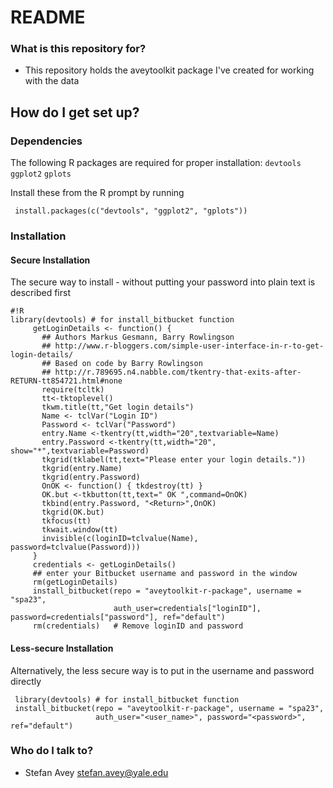 # README #

### What is this repository for? ###

* This repository holds the aveytoolkit package I've created for working with the data

## How do I get set up? ##

### Dependencies ###

The following R packages are required for proper installation: `devtools` `ggplot2` `gplots`

Install these from the R prompt by running

     install.packages(c("devtools", "ggplot2", "gplots"))

### Installation ###

#### Secure Installation ###
The secure way to install - without putting your password into plain text is described first

```
#!R
library(devtools) # for install_bitbucket function
     getLoginDetails <- function() {
       ## Authors Markus Gesmann, Barry Rowlingson
       ## http://www.r-bloggers.com/simple-user-interface-in-r-to-get-login-details/
       ## Based on code by Barry Rowlingson
       ## http://r.789695.n4.nabble.com/tkentry-that-exits-after-RETURN-tt854721.html#none
       require(tcltk)
       tt<-tktoplevel()
       tkwm.title(tt,"Get login details")
       Name <- tclVar("Login ID")
       Password <- tclVar("Password")
       entry.Name <-tkentry(tt,width="20",textvariable=Name)
       entry.Password <-tkentry(tt,width="20", show="*",textvariable=Password)
       tkgrid(tklabel(tt,text="Please enter your login details."))
       tkgrid(entry.Name)
       tkgrid(entry.Password)
       OnOK <- function() { tkdestroy(tt) }
       OK.but <-tkbutton(tt,text=" OK ",command=OnOK)
       tkbind(entry.Password, "<Return>",OnOK)
       tkgrid(OK.but)
       tkfocus(tt)
       tkwait.window(tt)
       invisible(c(loginID=tclvalue(Name), password=tclvalue(Password)))
     }
     credentials <- getLoginDetails() 
     ## enter your Bitbucket username and password in the window
     rm(getLoginDetails)
     install_bitbucket(repo = "aveytoolkit-r-package", username = "spa23", 
                       auth_user=credentials["loginID"], password=credentials["password"], ref="default")
     rm(credentials)   # Remove loginID and password  
```
#### Less-secure Installation ####
Alternatively, the less secure way is to put in the username and password directly

     library(devtools) # for install_bitbucket function
     install_bitbucket(repo = "aveytoolkit-r-package", username = "spa23", 
                       auth_user="<user_name>", password="<password>", ref="default")

### Who do I talk to? ###

* Stefan Avey <stefan.avey@yale.edu>